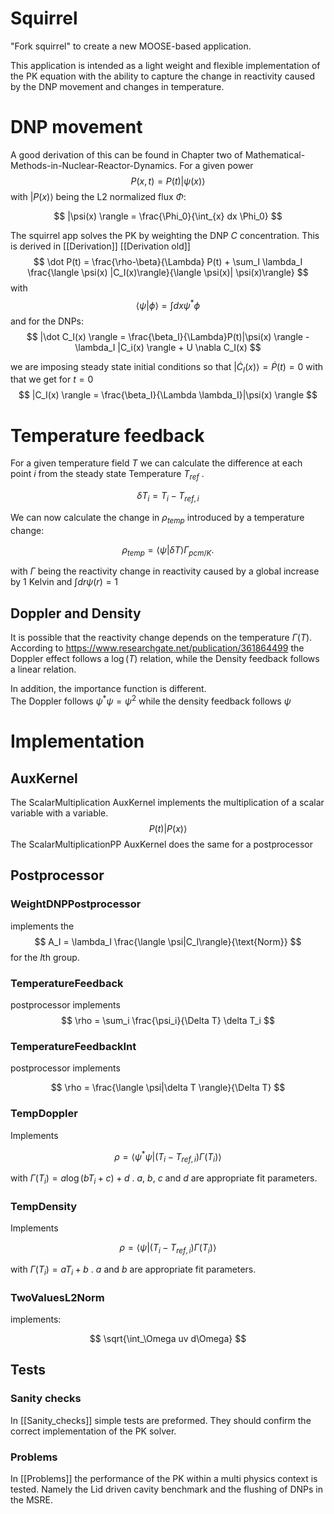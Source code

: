 Squirrel
=====

"Fork squirrel" to create a new MOOSE-based application. 

This application is intended as a light weight and flexible implementation of the PK equation with the ability to capture the change in reactivity caused by the DNP movement and changes in temperature.
# DNP movement 
A good derivation of this can be found in Chapter two of Mathematical-Methods-in-Nuclear-Reactor-Dynamics.
For a given power 
$$ 
P (x,t) = P(t) |\psi(x)\rangle 
$$
with $|P(x)\rangle$ being the L2 normalized flux $\Phi$: 

$$
 |\psi(x) \rangle = \frac{\Phi_0}{\int_{x} dx \Phi_0}
$$


The squirrel app solves the PK by weighting the DNP $C$ concentration. This is derived in [[Derivation]]  [[Derivation old]]
$$ 
\dot P(t) = \frac{\rho-\beta}{\Lambda} P(t) + \sum_I \lambda_I \frac{\langle \psi(x) |C_I(x)\rangle}{\langle \psi(x)| \psi(x)\rangle}
$$ 
with 
$$ 
\langle \psi|\phi\rangle = \int dx \psi^* \phi   
$$ 
and for the DNPs: 
$$ 
|\dot C_I(x) \rangle = \frac{\beta_I}{\Lambda}P(t)|\psi(x) \rangle - \lambda_I |C_i(x) \rangle + U \nabla C_I(x)
$$

we are imposing steady state initial conditions so that $|\dot C_I(x) \rangle = \dot P(t) = 0$
with that we get for $t = 0$
$$ 
|C_I(x) \rangle = \frac{\beta_I}{\Lambda \lambda_I}|\psi(x) \rangle 
$$
# Temperature feedback

For a given temperature field $T$ we can calculate the difference at each point $i$ from the steady state Temperature $T_{ref}$ .

$$ \delta T_i = T_i - T_{ref, i}  $$

We can now calculate the change in $\rho_{temp}$ introduced by a temperature change:

$$ 
\rho_{temp} = \langle \psi |\delta T \rangle \Gamma_{pcm/K}.
$$

with $\Gamma$ being the reactivity change in reactivity caused by a global increase by $1$ Kelvin and $\int dr \psi(r) = 1$

## Doppler and Density
It is possible that the reactivity change depends on the temperature $\Gamma(T)$. 
According to https://www.researchgate.net/publication/361864499 the Doppler effect follows a $\log(T)$ relation, while the Density feedback follows a linear relation.

In addition, the importance function is different.  
The Doppler follows $\psi^* \psi = \psi^2$ while the density feedback follows $\psi$


# Implementation 

## AuxKernel 

The ScalarMultiplication AuxKernel implements the multiplication of a scalar variable  with a variable. 
$$ P(t) |P(x)\rangle  $$
The ScalarMultiplicationPP AuxKernel does the same for a postprocessor

## Postprocessor
### WeightDNPPostprocessor
implements the
$$
A_I = \lambda_I \frac{\langle \psi|C_I\rangle}{\text{Norm}}
$$
for the $I$th group.
### TemperatureFeedback
postprocessor implements
$$
\rho = \sum_i \frac{\psi_i}{\Delta T} \delta T_i
$$

### TemperatureFeedbackInt
postprocessor implements

$$
\rho =  \frac{\langle \psi|\delta T \rangle}{\Delta T} 
$$

### TempDoppler
Implements 

$$
\rho =  \langle \psi^* \psi|
 (T_i - T_{ref, i}) \Gamma(T_i) 
 \rangle 
$$

with $\Gamma(T_i) = a\log(bT_i+c) + d$ . $a$, $b$, $c$ and $d$ are appropriate fit parameters.


### TempDensity
Implements 

$$
\rho =  \langle \psi|
 (T_i - T_{ref, i}) \Gamma(T_i) 
 \rangle 
$$

with $\Gamma(T_i) = a T_i+ b$ . $a$ and $b$ are appropriate fit parameters.

### TwoValuesL2Norm 

implements: 

$$
\sqrt{\int_\Omega uv d\Omega}
$$

## Tests

### Sanity checks

In [[Sanity_checks]] simple tests are preformed. They should confirm the correct implementation of the PK solver.

### Problems

In [[Problems]] the performance of the PK within a multi physics context is tested. Namely the Lid driven cavity benchmark and the flushing of DNPs in the MSRE.



